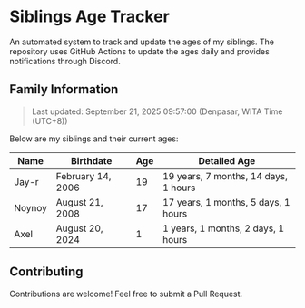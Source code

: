 # Siblings Age Tracker

An automated system to track and update the ages of my siblings. The repository uses GitHub Actions to update the ages daily and provides notifications through Discord.

## Family Information

> Last updated: September 21, 2025 09:57:00 (Denpasar, WITA Time (UTC+8))

Below are my siblings and their current ages:

| Name | Birthdate | Age | Detailed Age |
|------|-----------|-----|-------------|
| Jay-r | February 14, 2006 | 19 | 19 years, 7 months, 14 days, 1 hours |
| Noynoy | August 21, 2008 | 17 | 17 years, 1 months, 5 days, 1 hours |
| Axel | August 20, 2024 | 1 | 1 years, 1 months, 2 days, 1 hours |

## Contributing

Contributions are welcome! Feel free to submit a Pull Request.